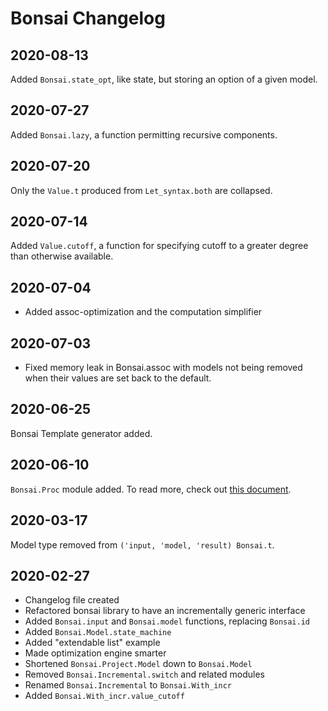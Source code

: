 # Bonsai Changelog
<!-- Change-log notes go in this file, with newer dates at the _top_  --> 

## 2020-08-13
Added `Bonsai.state_opt`, like state, but storing an option of a given model.

## 2020-07-27
Added `Bonsai.lazy`, a function permitting recursive components.

## 2020-07-20
Only the `Value.t` produced from `Let_syntax.both` are collapsed.

## 2020-07-14
Added `Value.cutoff`, a function for specifying cutoff to a greater degree than 
otherwise available.

## 2020-07-04
- Added assoc-optimization and the computation simplifier

## 2020-07-03
- Fixed memory leak in Bonsai.assoc with models not being removed 
  when their values are set back to the default.

## 2020-06-25
Bonsai Template generator added.

## 2020-06-10
`Bonsai.Proc` module added.  To read more, check out
[this document](./docs/proc.md).

## 2020-03-17
Model type removed from `('input, 'model, 'result) Bonsai.t`.

## 2020-02-27

- Changelog file created
- Refactored bonsai library to have an incrementally generic interface
- Added `Bonsai.input` and `Bonsai.model` functions, replacing `Bonsai.id`
- Added `Bonsai.Model.state_machine`
- Added "extendable list" example
- Made optimization engine smarter
- Shortened `Bonsai.Project.Model` down to `Bonsai.Model`
- Removed `Bonsai.Incremental.switch` and related modules
- Renamed `Bonsai.Incremental` to `Bonsai.With_incr`
- Added `Bonsai.With_incr.value_cutoff`
